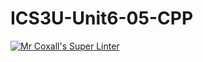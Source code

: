 # ICS3U-Unit6-05-CPP

[![Mr Coxall's Super Linter](https://github.com/CristianoSellitto/ICS3U-Unit6-05-CPP/workflows/Mr%20Coxall's%20Super%20Linter/badge.svg)](https://github.com/CristianoSellitto/ICS3U-Unit6-05-CPP/actions/)
